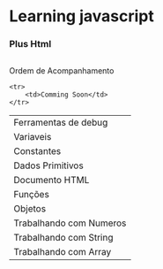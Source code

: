 
# Learning javascript
<h3>Plus  Html</h3>

##

<table>
    <tr>
        <label>Ordem de Acompanhamento</label><br>
        <td>Ferramentas de debug</td>  
    </tr>
    <tr>
        <td>Variaveis</td>
    </tr>
    <tr>
        <td>Constantes</td>
    </tr>
    <tr>
        <td>Dados Primitivos</td>
    </tr>
    <tr>
        <td>Documento HTML</td>
    </tr>
    <tr>
        <td>Funções</td>
    </tr>
    <tr>
        <td>Objetos</td>
    </tr>
    <tr>
        <td>Trabalhando com Numeros</td>
    </tr>
    <tr>
        <td>Trabalhando com String</td>
    </tr>
    <tr>
        <td>Trabalhando com Array</td>
    </tr>
    
    <tr>
        <td>Comming Soon</td>
    </tr>
</table>
